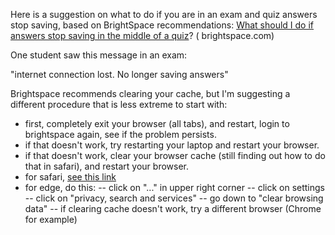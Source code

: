 Here is a suggestion on what to do if you are in an exam and quiz answers stop saving, based on BrightSpace recommendations:
[What should I do if answers stop saving in the middle of a quiz](https://community.brightspace.com/s/article/What-should-I-do-if-answers-stop-saving-in-the-middle-of-a-quiz)? (
brightspace.com)

One student saw this message in an exam:

"internet connection lost.   No longer saving answers"

Brightspace recommends clearing your cache, but I'm suggesting a different procedure that is less extreme to start with:

- first, completely exit your browser (all tabs), and restart, login to brightspace again, see if the problem persists.
- if that doesn't work, try restarting your laptop and restart your browser.
- if that doesn't work, clear your browser cache (still finding out how to do that in safari), and restart your browser.
- for safari, [see this link](https://support.apple.com/en-gb/guide/safari/sfri47acf5d6/mac)
- for edge, do this:
-- click on "..." in upper right corner
-- click on settings
-- click on "privacy, search and services"
-- go down to "clear browsing data"
-- if clearing cache doesn't work, try a different browser (Chrome for example)
